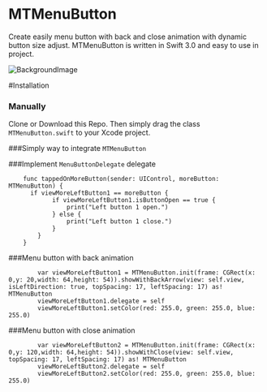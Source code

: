 # MTMenuButton
Create easily menu button with back and close animation with dynamic button size adjust.
MTMenuButton is written in Swift 3.0 and easy to use in project.

![BackgroundImage](https://github.com/manekdilip/MTMenuButton/blob/master/Images/MTMoreButton.gif)

#Installation

### Manually

Clone or Download this Repo. Then simply drag the class ```MTMenuButton.swift``` to your Xcode project.


###Simply way to integrate ```MTMenuButton```


###Implement ```MenuButtonDelegate``` delegate
```
    func tappedOnMoreButton(sender: UIControl, moreButton: MTMenuButton) {
      if viewMoreLeftButton1 == moreButton {
            if viewMoreLeftButton1.isButtonOpen == true {
                print("Left button 1 open.")
            } else {
                print("Left button 1 close.")
            }
        }
    }
```

###Menu button with back animation
```
        var viewMoreLeftButton1 = MTMenuButton.init(frame: CGRect(x: 0,y: 20,width: 64,height: 54)).showWithBackArrow(view: self.view, isLeftDirection: true, topSpacing: 17, leftSpacing: 17) as! MTMenuButton
        viewMoreLeftButton1.delegate = self
        viewMoreLeftButton1.setColor(red: 255.0, green: 255.0, blue: 255.0)

```
###Menu button with close animation
```
        var viewMoreLeftButton2 = MTMenuButton.init(frame: CGRect(x: 0,y: 120,width: 64,height: 54)).showWithClose(view: self.view, topSpacing: 17, leftSpacing: 17) as! MTMenuButton
        viewMoreLeftButton2.delegate = self
        viewMoreLeftButton2.setColor(red: 255.0, green: 255.0, blue: 255.0)

```

